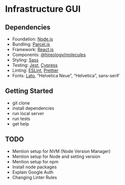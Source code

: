 # Infrastructure GUI

## Dependencies

- Foundation: [Node.js](https://nodejs.org/en/)
- Bundling: [Parcel.js](https://parceljs.org/)
- Framework: [React.js](https://reactjs.org/)
- Components: [@hireology/molecules](https://github.com/Hireology/molecules)
- Styling: [Sass](https://sass-lang.com/)
- Testing: [Jest](https://jestjs.io/), [Cypress](https://www.cypress.io/)
- Linting: [ESLint](https://eslint.org/), [Prettier](https://prettier.io/)
- Fonts: [Lato](https://fonts.google.com/specimen/Lato), “Helvetica Neue”, “Helvetica”, sans-serif`

## Getting Started

- git clone
- install dependencies
- run local server
- run tests
- get help

## TODO

- Mention setup for NVM (Node Version Manager)
- Mention setup for Node and setting version
- Mention setup for npm
- Install node packages
- Explain Google Auth
- Changing Linter Rules
